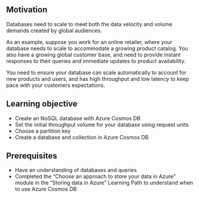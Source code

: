 ## Motivation
Databases need to scale to meet both the data velocity and volume demands created by global audiences.

As an example, suppose you work for an online retailer, where your database needs to scale to accommodate a growing product catalog. You also have a growing global customer base, and need to provide instant responses to their queries and immediate updates to product availability.

You need to ensure your database can scale automatically to account for new products and users, and has high throughput and low latency to keep pace with your customers expectations.

## Learning objective

- Create an NoSQL database with Azure Cosmos DB
- Set the initial throughput volume for your database using request units
- Choose a partition key
- Create a database and collection in Azure Cosmos DB

## Prerequisites

- Have an understanding of databases and queries
- Completed the “Choose an approach to store your data in Azure” module in the “Storing data in Azure” Learning Path to understand when to use Azure Cosmos DB
